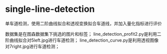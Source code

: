 # single-line-detection
单车道检测，使用二阶曲线拟合和透视变换拟合车道线，并加入量化指标进行评价

数据集是在图森数据集下挑选的图片和标签；
line_detection_profit2.py是利用二阶曲线拟合对5left.jpg进行车道检测；
line_detection_curve.py是利用透视图像对7right.jpg进行车道检测；
